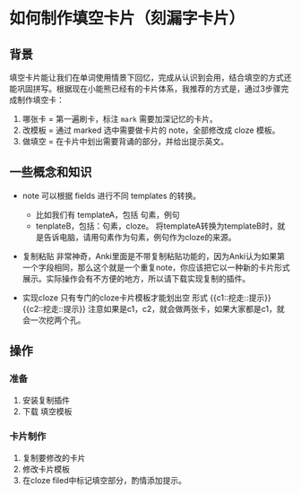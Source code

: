 # 如何制作填空卡片（刻漏字卡片）
## 背景
填空卡片能让我们在单词使用情景下回忆，完成从认识到会用，结合填空的方式还能巩固拼写。根据现在小能熊已经有的卡片体系，我推荐的方式是，通过3步骤完成制作填空卡：
1. 哪张卡 = 第一遍刷卡，标注 `mark` 需要加深记忆的卡片。
2. 改模板 = 通过 marked 选中需要做卡片的 note，全部修改成 cloze 模板。
3. 做填空 = 在卡片中划出需要背诵的部分，并给出提示英文。

## 一些概念和知识
* note 可以根据 fields 进行不同 templates 的转换。 
    * 比如我们有 templateA，包括 句素，例句
    * tenplateB，包括：句素，cloze。
将templateA转换为templateB时，就是告诉电脑，请用句素作为句素，例句作为cloze的来源。

* 复制粘贴
非常神奇，Anki里面是不带复制粘贴功能的，因为Anki认为如果第一个字段相同，那么这个就是一个重复note，你应该把它以一种新的卡片形式展示。实际操作会有不方便的地方，所以请下载实现复制的插件。

* 实现cloze
只有专门的cloze卡片模板才能划出空
形式 {{c1::挖走::提示}} {{c2::挖走::提示}} 
注意如果是c1，c2，就会做两张卡，如果大家都是c1，就会一次挖两个孔。

## 操作
### 准备
1. 安装复制插件
2. 下载 填空模板
### 卡片制作
1. 复制要修改的卡片
2. 修改卡片模板
3. 在cloze filed中标记填空部分，酌情添加提示。

